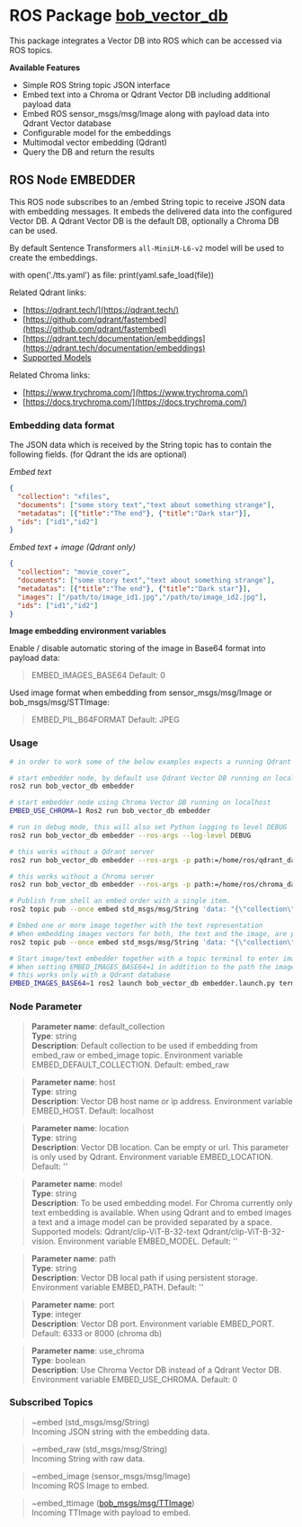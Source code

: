 # ROS Package [bob_vector_db](https://github.com/bob-ros2/bob_vector_db)

This package integrates a Vector DB into ROS which can be accessed via ROS topics.

**Available Features**

* Simple ROS String topic JSON interface
* Embed text into a Chroma or Qdrant Vector DB including additional payload data
* Embed ROS sensor_msgs/msg/Image
 along with payload data into Qdrant Vector database
* Configurable model for the embeddings
* Multimodal vector embedding (Qdrant)
* Query the DB and return the results

## ROS Node EMBEDDER

This ROS node subscribes to an /embed String topic to receive JSON data with 
embedding messages. It embeds the delivered data into the configured Vector DB. 
A Qdrant Vector DB is the default DB, optionally a Chroma DB can be used.

By default Sentence Transformers `all-MiniLM-L6-v2` model will be used to 
create the embeddings.

with open('./tts.yaml') as file:
    print(yaml.safe_load(file))


Related Qdrant links:
- [https://qdrant.tech/](https://qdrant.tech/)
- [https://github.com/qdrant/fastembed](https://github.com/qdrant/fastembed)
- [https://qdrant.tech/documentation/embeddings](https://qdrant.tech/documentation/embeddings)
- [Supported Models](https://qdrant.github.io/fastembed/examples/Supported_Models/#supported-text-embedding-models)

Related Chroma links:
- [https://www.trychroma.com/](https://www.trychroma.com/)
- [https://docs.trychroma.com/](https://docs.trychroma.com/)

### Embedding data format

The JSON data which is received by the String topic has to contain the 
following fields. (for Qdrant the ids are optional) 

*Embed text*
```json
{
  "collection": "xfiles", 
  "documents": ["some story text","text about something strange"], 
  "metadatas": [{"title":"The end"}, {"title":"Dark star"}], 
  "ids": ["id1","id2"]
}
```

*Embed text + image (Qdrant only)*
```json
{
  "collection": "movie_cover", 
  "documents": ["some story text","text about something strange"], 
  "metadatas": [{"title":"The end"}, {"title":"Dark star"}], 
  "images": ["/path/to/image_id1.jpg","/path/to/image_id2.jpg"],
  "ids": ["id1","id2"]
}
```

**Image embedding environment variables**

Enable / disable automatic storing of the image in Base64 format into payload data:

> EMBED_IMAGES_BASE64 Default: 0

Used image format when embedding from sensor_msgs/msg/Image or bob_msgs/msg/STTImage:

> EMBED_PIL_B64FORMAT Default: JPEG

### Usage
```bash
# in order to work some of the below examples expects a running Qdrant or Chroma Vector DB

# start embedder node, by default use Qdrant Vector DB running on localhost
ros2 run bob_vector_db embedder

# start embedder node using Chroma Vector DB running on localhost
EMBED_USE_CHROMA=1 Ros2 run bob_vector_db embedder

# run in debug mode, this will also set Python logging to level DEBUG
ros2 run bob_vector_db embedder --ros-args --log-level DEBUG

# this works without a Qdrant server
ros2 run bob_vector_db embedder --ros-args -p path:=/home/ros/qdrant_data

# this works without a Chroma server
ros2 run bob_vector_db embedder --ros-args -p path:=/home/ros/chroma_data -p use_chroma:=true

# Publish from shell an embed order with a single item.
ros2 topic pub --once embed std_msgs/msg/String 'data: "{\"collection\":\"xfiles\", \"documents\":[\"Bobs ROS nodes are a collection of NLP and LLM tools for ROS\"], \"metadatas\": [{\"author\":\"bob\"}], \"ids\":[\"id1\"]}"'

# Embed one or more image together with the text representation
# When embedding images vectors for both, the text and the image, are produced and stored into the Qdrant DB
ros2 topic pub --once embed std_msgs/msg/String 'data: "{\"collection\":\"image_data\", \"documents\":[\"An animal from the animal farm in pink\"], \"images\": [\"/home/ros/ros2_ws/img/images/piglet.jpg\"], \"metadatas\": [{\"author\":\"bob\"}]}"'

# Start image/text embedder together with a topic terminal to enter image embed messages manually
# When setting EMBED_IMAGES_BASE64=1 in addtition to the path the image is stored in BASE64 format into payload key `image_base64`
# this works only with a Qdrant database
EMBED_IMAGES_BASE64=1 ros2 launch bob_vector_db embedder.launch.py terminal:=true
```

### Node Parameter

> **Parameter name**: default_collection\
> **Type**: string\
> **Description**: Default collection to be used if embedding from embed_raw or embed_image topic. Environment variable EMBED_DEFAULT_COLLECTION. Default: embed_raw

> **Parameter name**: host\
> **Type**: string\
> **Description**: Vector DB host name or ip address. Environment variable EMBED_HOST. Default: localhost

> **Parameter name**: location\
> **Type**: string\
> **Description**: Vector DB location. Can be empty or url. This parameter is only used by Qdrant. Environment variable EMBED_LOCATION. Default: ''

> **Parameter name**: model\
> **Type**: string\
> **Description**: To be used embedding model. For Chroma currently only text embedding is available. When using Qdrant and to embed images a text and a image model can be provided separated by a space. Supported models: Qdrant/clip-ViT-B-32-text Qdrant/clip-ViT-B-32-vision. Environment variable EMBED_MODEL. Default: ''

> **Parameter name**: path\
> **Type**: string\
> **Description**: Vector DB local path if using persistent storage. Environment variable EMBED_PATH. Default: ''

> **Parameter name**: port\
> **Type**: integer\
> **Description**: Vector DB port. Environment variable EMBED_PORT. Default: 6333 or 8000 (chroma db)

> **Parameter name**: use_chroma\
> **Type**: boolean\
> **Description**: Use Chroma Vector DB instead of a Qdrant Vector DB. Environment variable EMBED_USE_CHROMA. Default: 0

### Subscribed Topics

> ~embed (std_msgs/msg/String)\
Incoming JSON string with the embedding data.

> ~embed_raw (std_msgs/msg/String)\
Incoming String with raw data.

> ~embed_image (sensor_msgs/msg/Image)\
Incoming ROS Image to embed.

> ~embed_ttimage ([bob_msgs/msg/TTImage](https://github.com/bob-ros2/bob_msgs/blob/main/msg/TTImage.msg))\
Incoming TTImage with payload to embed.

